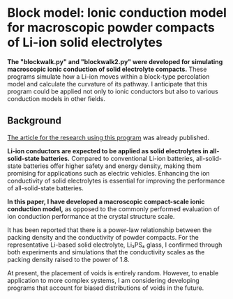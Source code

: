 # Block model: Ionic conduction model for macroscopic powder compacts of Li-ion solid electrolytes
**The "blockwalk.py" and "blockwalk2.py" were developed for simulating macroscopic ionic conduction of solid electrolyte compacts.** These programs simulate how a Li-ion moves within a block-type percolation model and calculate the curvature of its pathway. I anticipate that this program could be applied not only to ionic conductors but also to various conduction models in other fields.  

## Background
[The article for the research using this program](https://doi.org/10.2109/jcersj2.24062) was already published.

**Li-ion conductors are expected to be applied as solid electrolytes in all-solid-state batteries.** Compared to conventional Li-ion batteries, all-solid-state batteries offer higher safety and energy density, making them promising for applications such as electric vehicles. Enhancing the ion conductivity of solid electrolytes is essential for improving the performance of all-solid-state batteries. 

**In this paper, I have developed a macroscopic compact-scale ionic conduction model,** as opposed to the commonly performed evaluation of ion conduction performance at the crystal structure scale.  

It has been reported that there is a power-law relationship between the packing density and the conductivity of powder compacts. For the representative Li-based solid electrolyte, Li₃PS₄ glass, I confirmed through both experiments and simulations that the conductivity scales as the packing density raised to the power of 1.8.  

At present, the placement of voids is entirely random. However, to enable application to more complex systems, I am considering developing programs that account for biased distributions of voids in the future.  

